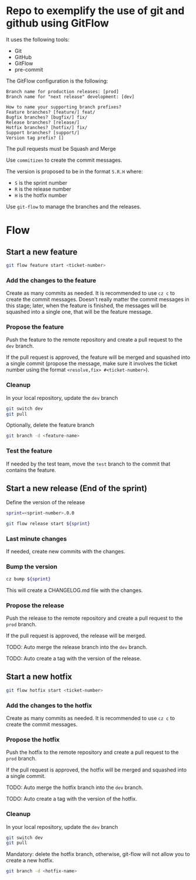 # Repo to exemplify the use of git and github using GitFlow

It uses the following tools:
- Git
- GitHub
- GitFlow
- pre-commit

The GitFlow configuration is the following:
```
Branch name for production releases: [prod]
Branch name for "next release" development: [dev]

How to name your supporting branch prefixes?
Feature branches? [feature/] feat/
Bugfix branches? [bugfix/] fix/
Release branches? [release/]
Hotfix branches? [hotfix/] fix/
Support branches? [support/]
Version tag prefix? []
```

The pull requests must be Squash and Merge

Use `commitizen` to create the commit messages.

The version is proposed to be in the format `S.R.H` where:
- `S` is the sprint number
- `R` is the release number
- `H` is the hotfix number

Use `git-flow` to manage the branches and the releases.

# Flow
## Start a new feature
```bash
git flow feature start <ticket-number>
```

### Add the changes to the feature
Create as many commits as needed. It is recommended to use `cz c` to create the commit messages.
Doesn't really matter the commit messages in this stage; later, when the feature is finished, the messages will be squashed into a single one, that will be the feature message.

### Propose the feature
Push the feature to the remote repository and create a pull request to the `dev` branch.

If the pull request is approved, the feature will be merged and squashed into a single commit (propose the message, make sure it involves the ticket number using the format `<resolve,fix> #<ticket-number>`).

### Cleanup
In your local repository, update the `dev` branch
```bash
git switch dev
git pull
```
Optionally, delete the feature branch
```bash
git branch -d <feature-name>
```


### Test the feature
If needed by the test team, move the `test` branch to the commit that contains the feature.


## Start a new release (End of the sprint)
Define the version of the release
```bash
sprint=<sprint-number>.0.0
```

```bash
git flow release start ${sprint}
```

### Last minute changes
If needed, create new commits with the changes.


### Bump the version
```bash
cz bump ${sprint}
```
This will create a CHANGELOG.md file with the changes.

### Propose the release
Push the release to the remote repository and create a pull request to the `prod` branch.

If the pull request is approved, the release will be merged.

TODO: Auto merge the release branch into the `dev` branch.

TODO: Auto create a tag with the version of the release.

## Start a new hotfix
```bash
git flow hotfix start <ticket-number>
```

### Add the changes to the hotfix
Create as many commits as needed. It is recommended to use `cz c` to create the commit messages.

### Propose the hotfix
Push the hotfix to the remote repository and create a pull request to the `prod` branch.

If the pull request is approved, the hotfix will be merged and squashed into a single commit.

TODO: Auto merge the hotfix branch into the `dev` branch.

TODO: Auto create a tag with the version of the hotfix.

### Cleanup
In your local repository, update the `dev` branch
```bash
git switch dev
git pull
```

Mandatory: delete the hotfix branch, otherwise, git-flow will not allow you to create a new hotfix.
```bash
git branch -d <hotfix-name>
```
